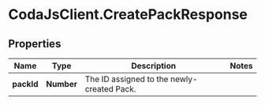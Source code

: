 # CodaJsClient.CreatePackResponse

## Properties
Name | Type | Description | Notes
------------ | ------------- | ------------- | -------------
**packId** | **Number** | The ID assigned to the newly-created Pack. | 
